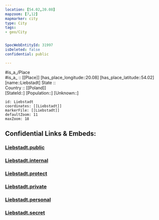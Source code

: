 ```yaml
---
location: [54.02,20.08] 
mapzoom: [7,12] 
mapmarker: city 
type: City
tags:
- geo/City


SpocWebEntityId: 31997
isDeleted: false
confidential: public

---
```

#is_a_/Place  
#is_a_ :: [[Place]] 
[has_place_longitude::20.08] 
[has_place_latitude::54.02] 
[name::Liebstadt] 
State ::  
Country :: [[Poland]]  
[StateId::] 
[Population::] 
[Unknown::] 


```leaflet
id: Liebstadt
coordinates: [[Liebstadt]] 
markerFile: [[Liebstadt]] 
defaultZoom: 11 
maxZoom: 18
```


## Confidential Links & Embeds: 

### [Liebstadt.public](/_public/\Earth\Continent\Europe\Europe~East\Poland\Provinces~Poland\Warmian-Masurian\CityLiebstadt.public.md) 

### [Liebstadt.internal](/_internal/\Earth\Continent\Europe\Europe~East\Poland\Provinces~Poland\Warmian-Masurian\CityLiebstadt.internal.md) 

### [Liebstadt.protect](/_protect/\Earth\Continent\Europe\Europe~East\Poland\Provinces~Poland\Warmian-Masurian\CityLiebstadt.protect.md) 

### [Liebstadt.private](/_private/\Earth\Continent\Europe\Europe~East\Poland\Provinces~Poland\Warmian-Masurian\CityLiebstadt.private.md) 

### [Liebstadt.personal](/_personal/\Earth\Continent\Europe\Europe~East\Poland\Provinces~Poland\Warmian-Masurian\CityLiebstadt.personal.md) 

### [Liebstadt.secret](/_secret/\Earth\Continent\Europe\Europe~East\Poland\Provinces~Poland\Warmian-Masurian\CityLiebstadt.secret.md)

